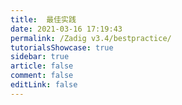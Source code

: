 ```yaml
---
title:  最佳实践
date: 2021-03-16 17:19:43
permalink: /Zadig v3.4/bestpractice/
tutorialsShowcase: true
sidebar: true
article: false 
comment: false
editLink: false
---
```


